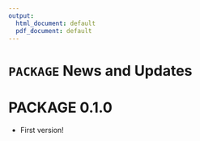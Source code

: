 ```yaml
---
output:
  html_document: default
  pdf_document: default
---
```

`PACKAGE` News and Updates
======

# PACKAGE 0.1.0

* First version!

